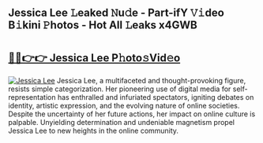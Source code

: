 ## Jessica Lee 𝙻eaked 𝙽u𝚍e - Part-ifY 𝚅𝚒deo B𝚒kini 𝙿hotos - Hot All 𝙻eaks x4GWB

# <h2><a href="http://ld0jnnv.urlbe.top/?page=Jessica+Lee">🔗🔗👉👉 Jessica Lee P𝚑oto𝚜Vid𝚎o</a></h2>

[![Jessica Lee](https://i.imgur.com/eBuTRDB.gif)](http://ld0jnnv.urlbe.top/?page=Jessica+Lee)
Jessica Lee, a multifaceted and thought-provoking figure, resists simple categorization. Her pioneering use of digital media for self-representation has enthralled and infuriated spectators, igniting debates on identity, artistic expression, and the evolving nature of online societies. Despite the uncertainty of her future actions, her impact on online culture is palpable. Unyielding determination and undeniable magnetism propel Jessica Lee to new heights in the online community.
